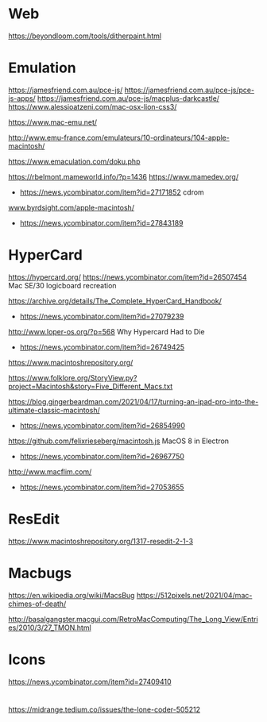 # Web
https://beyondloom.com/tools/ditherpaint.html

# Emulation
https://jamesfriend.com.au/pce-js/
https://jamesfriend.com.au/pce-js/pce-js-apps/
https://jamesfriend.com.au/pce-js/macplus-darkcastle/
https://www.alessioatzeni.com/mac-osx-lion-css3/

https://www.mac-emu.net/

http://www.emu-france.com/emulateurs/10-ordinateurs/104-apple-macintosh/

https://www.emaculation.com/doku.php

https://rbelmont.mameworld.info/?p=1436 https://www.mamedev.org/
* https://news.ycombinator.com/item?id=27171852 cdrom

www.byrdsight.com/apple-macintosh/
* https://news.ycombinator.com/item?id=27843189


# HyperCard
https://hypercard.org/
https://news.ycombinator.com/item?id=26507454 Mac SE/30 logicboard recreation 

https://archive.org/details/The_Complete_HyperCard_Handbook/
* https://news.ycombinator.com/item?id=27079239

http://www.loper-os.org/?p=568 Why Hypercard Had to Die
* https://news.ycombinator.com/item?id=26749425

https://www.macintoshrepository.org/

https://www.folklore.org/StoryView.py?project=Macintosh&story=Five_Different_Macs.txt

https://blog.gingerbeardman.com/2021/04/17/turning-an-ipad-pro-into-the-ultimate-classic-macintosh/
* https://news.ycombinator.com/item?id=26854990

https://github.com/felixrieseberg/macintosh.js MacOS 8 in Electron
* https://news.ycombinator.com/item?id=26967750

http://www.macflim.com/
* https://news.ycombinator.com/item?id=27053655

# ResEdit
https://www.macintoshrepository.org/1317-resedit-2-1-3

# Macbugs
https://en.wikipedia.org/wiki/MacsBug
https://512pixels.net/2021/04/mac-chimes-of-death/

http://basalgangster.macgui.com/RetroMacComputing/The_Long_View/Entries/2010/3/27_TMON.html

# Icons
https://news.ycombinator.com/item?id=27409410

#
https://midrange.tedium.co/issues/the-lone-coder-505212
